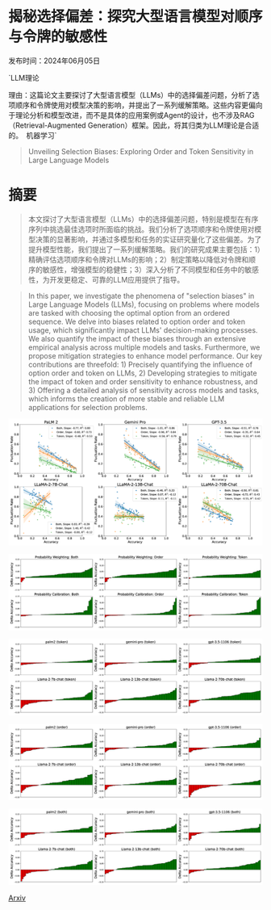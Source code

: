 # 揭秘选择偏差：探究大型语言模型对顺序与令牌的敏感性

发布时间：2024年06月05日

`LLM理论

理由：这篇论文主要探讨了大型语言模型（LLMs）中的选择偏差问题，分析了选项顺序和令牌使用对模型决策的影响，并提出了一系列缓解策略。这些内容更偏向于理论分析和模型改进，而不是具体的应用案例或Agent的设计，也不涉及RAG（Retrieval-Augmented Generation）框架。因此，将其归类为LLM理论是合适的。` `机器学习`

> Unveiling Selection Biases: Exploring Order and Token Sensitivity in Large Language Models

# 摘要

> 本文探讨了大型语言模型（LLMs）中的选择偏差问题，特别是模型在有序序列中挑选最佳选项时所面临的挑战。我们分析了选项顺序和令牌使用对模型决策的显著影响，并通过多模型和任务的实证研究量化了这些偏差。为了提升模型性能，我们提出了一系列缓解策略。我们的研究成果主要包括：1）精确评估选项顺序和令牌对LLMs的影响；2）制定策略以降低对令牌和顺序的敏感性，增强模型的稳健性；3）深入分析了不同模型和任务中的敏感性，为开发更稳定、可靠的LLM应用提供了指导。

> In this paper, we investigate the phenomena of "selection biases" in Large Language Models (LLMs), focusing on problems where models are tasked with choosing the optimal option from an ordered sequence. We delve into biases related to option order and token usage, which significantly impact LLMs' decision-making processes. We also quantify the impact of these biases through an extensive empirical analysis across multiple models and tasks. Furthermore, we propose mitigation strategies to enhance model performance. Our key contributions are threefold: 1) Precisely quantifying the influence of option order and token on LLMs, 2) Developing strategies to mitigate the impact of token and order sensitivity to enhance robustness, and 3) Offering a detailed analysis of sensitivity across models and tasks, which informs the creation of more stable and reliable LLM applications for selection problems.

![揭秘选择偏差：探究大型语言模型对顺序与令牌的敏感性](../../../paper_images/2406.03009/x1.png)

![揭秘选择偏差：探究大型语言模型对顺序与令牌的敏感性](../../../paper_images/2406.03009/x2.png)

![揭秘选择偏差：探究大型语言模型对顺序与令牌的敏感性](../../../paper_images/2406.03009/x3.png)

![揭秘选择偏差：探究大型语言模型对顺序与令牌的敏感性](../../../paper_images/2406.03009/x4.png)

![揭秘选择偏差：探究大型语言模型对顺序与令牌的敏感性](../../../paper_images/2406.03009/x5.png)

[Arxiv](https://arxiv.org/abs/2406.03009)